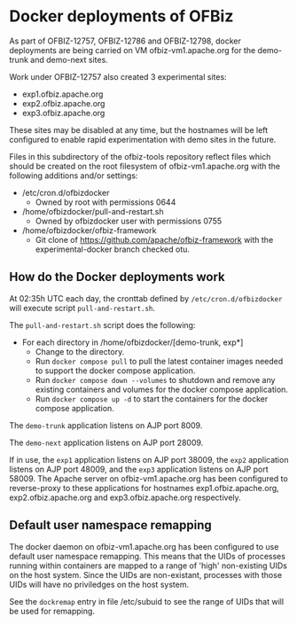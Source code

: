 # Docker deployments of OFBiz

As part of OFBIZ-12757, OFBIZ-12786 and OFBIZ-12798, docker deployments are being carried on VM ofbiz-vm1.apache.org for the
demo-trunk and demo-next sites.

Work under OFBIZ-12757 also created 3 experimental sites:
* exp1.ofbiz.apache.org
* exp2.ofbiz.apache.org
* exp3.ofbiz.apache.org

These sites may be disabled at any time, but the hostnames will be left configured to enable rapid experimentation with 
demo sites in the future.

Files in this subdirectory of the ofbiz-tools repository reflect files which should be created on the root filesystem of ofbiz-vm1.apache.org with the following additions and/or settings:
* /etc/cron.d/ofbizdocker
  * Owned by root with permissions 0644
* /home/ofbizdocker/pull-and-restart.sh
  * Owned by ofbizdocker user with permissions 0755
* /home/ofbizdocker/ofbiz-framework
  * Git clone of https://github.com/apache/ofbiz-framework with the experimental-docker branch checked otu.


## How do the Docker deployments work

At 02:35h UTC each day, the cronttab defined by `/etc/cron.d/ofbizdocker` will execute script `pull-and-restart.sh`. 

The `pull-and-restart.sh` script does the following:
* For each directory in /home/ofbizdocker/[demo-trunk, exp*]
  * Change to the directory.
  * Run `docker compose pull` to pull the latest container images needed to support the docker compose application.
  * Run `docker compose down --volumes` to shutdown and remove any existing containers and volumes for the docker compose application.
  * Run `docker compose up -d` to start the containers for the docker compose application.

The `demo-trunk` application listens on AJP port 8009.

The `demo-next` application listens on AJP port 28009.

If in use, the `exp1` application listens on AJP port 38009, the `exp2` application listens on AJP port 48009, and the `exp3` application listens on AJP port 58009. The Apache server on ofbiz-vm1.apache.org has been configured to reverse-proxy to these applications for hostnames exp1.ofbiz.apache.org, exp2.ofbiz.apache.org and exp3.ofbiz.apache.org respectively.


## Default user namespace remapping

The docker daemon on ofbiz-vm1.apache.org has been configured to use default user namespace remapping. This means that the UIDs of processes running within containers are mapped to a range of 'high' non-existing UIDs on the host system. Since the UIDs are non-existant, processes with those UIDs will have no priviledges on the host system.

See the `dockremap` entry in file /etc/subuid to see the range of UIDs that will be used for remapping.
